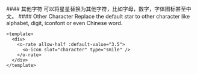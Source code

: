<cn>
#### 其他字符
可以将星星替换为其他字符，比如字母，数字，字体图标甚至中文。
</cn>

<us>
#### Other Character
Replace the default star to other character like alphabet, digit, iconfont or even Chinese word.
</us>

```vue
<template>
  <div>
    <o-rate allow-half :default-value="3.5">
      <o-icon slot="character" type="smile" />
    </o-rate>
  </div>
</template>
```
